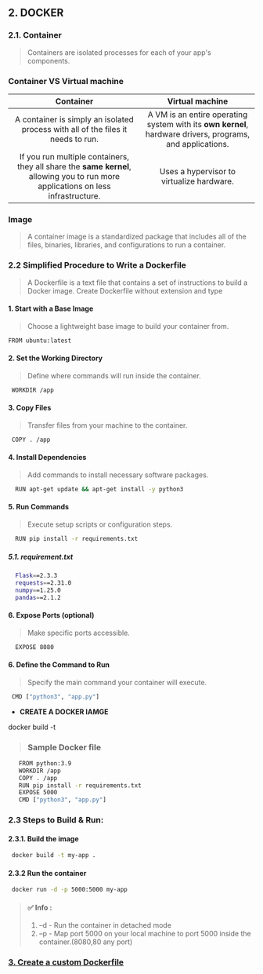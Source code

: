 ## 2. <b>DOCKER</b>
 
### 2.1. Container
 > Containers are isolated processes for each of your app's components. 
### Container VS Virtual machine

|   Container   |   Virtual machine   |
|:-----:|:-----:|
|   A container is simply an isolated process with all of the files it needs to run.  |   A VM is an entire operating system with its <b>own kernel</b>, hardware drivers, programs, and applications.   |
|   If you run multiple containers, they all share the <b>same kernel</b>, allowing you to run more applications on less infrastructure.   |   Uses a hypervisor to virtualize hardware.   |

### Image
   > A container image is a standardized package that includes all of the files, binaries, libraries, and configurations to run a container.

### 2.2 Simplified Procedure to Write a Dockerfile

  > A Dockerfile is a text file that contains a set of instructions to build a Docker image.
  > Create Dockerfile without  extension and type

#### 1. Start with a Base Image
   > Choose a lightweight base image to build your container from.
   ```bash
   FROM ubuntu:latest
 ```
#### 2. Set the Working Directory
> Define where commands will run inside the container.
  ```bash
   WORKDIR /app 
 ```
#### 3. Copy Files
> Transfer files from your machine to the container.
 ```bash
  COPY . /app
 ```
#### 4. Install Dependencies
> Add commands to install necessary software packages.
```bash
  RUN apt-get update && apt-get install -y python3
 ```
#### 5. Run Commands
> Execute setup scripts or configuration steps.
```bash
  RUN pip install -r requirements.txt
 ```
##### 5.1. requirement.txt
```bash
  Flask==2.3.3
  requests==2.31.0
  numpy==1.25.0
  pandas==2.1.2
 ```
#### 6. Expose Ports (optional)
> Make specific ports accessible.
```bash
  EXPOSE 8080
 ```
#### 6. Define the Command to Run
> Specify the main command your container will execute.
```bash
 CMD ["python3", "app.py"]
 ```
- **CREATE  A DOCKER IAMGE**

docker build -t <name to your image>

> ### Sample Docker file
```bash
   FROM python:3.9
   WORKDIR /app
   COPY . /app
   RUN pip install -r requirements.txt
   EXPOSE 5000
   CMD ["python3", "app.py"]
 ```

### 2.3 Steps to Build & Run:
#### 2.3.1. Build the image
```bash
 docker build -t my-app .
 ```
#### 2.3.2 Run the container
```bash
 docker run -d -p 5000:5000 my-app
 ```
> #### ✅ Info :
   > 1. –d  - Run the container in detached mode
   > 2. –p - Map port 5000 on your local machine to port 5000 inside the container.(8080,80 any port)
###  [3. Create a custom Dockerfile](https://github.com/Sruthi-22012002/DevOps-Azure/tree/main/Docker/create-custom-nginx)



